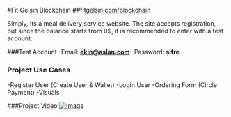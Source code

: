#Fit Gelsin Blockchain ##[fitgelsin.com/blockchain](fitgelsin.com/blockchain)

Simply, Its a meal delivery service website. The site accepts registration, but since the balance starts from 0$, it is recommended to enter with a test account.

###Test Account
-Email: **ekin@aslan.com**
-Password: **şifre**

### Project Use Cases

-Register User (Create User & Wallet)
-Login User
-Ordering Form (Circle Payment)
-Visuals

###Project Video
[![Image](https://img.youtube.com/vi/rKSaR8kFnr4/maxresdefault.jpg)](https://youtu.be/rKSaR8kFnr4)
